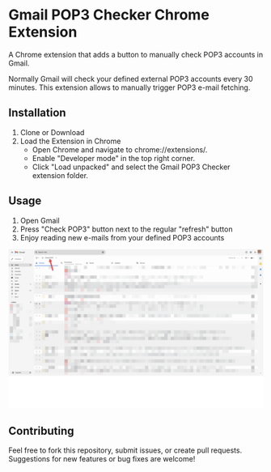 # Gmail POP3 Checker Chrome Extension

A Chrome extension that adds a button to manually check POP3 accounts in Gmail.

Normally Gmail will check your defined external POP3 accounts every 30 minutes. This extension allows to manually trigger POP3 e-mail fetching.

## Installation

1. Clone or Download
2. Load the Extension in Chrome
   - Open Chrome and navigate to chrome://extensions/.
   - Enable "Developer mode" in the top right corner.
   - Click "Load unpacked" and select the Gmail POP3 Checker extension folder.

## Usage

1. Open Gmail
2. Press "Check POP3" button next to the regular "refresh" button
3. Enjoy reading new e-mails from your defined POP3 accounts

![](screenshot.png)


## Contributing

Feel free to fork this repository, submit issues, or create pull requests. Suggestions for new features or bug fixes are welcome!
